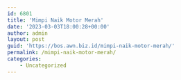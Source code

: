 ```yaml
---
id: 6801
title: 'Mimpi Naik Motor Merah'
date: '2023-03-03T18:00:28+00:00'
author: admin
layout: post
guid: 'https://bos.awn.biz.id/mimpi-naik-motor-merah/'
permalink: /mimpi-naik-motor-merah/
categories:
    - Uncategorized
---
```


